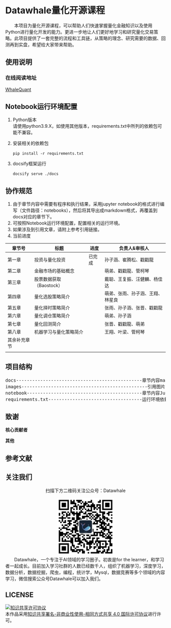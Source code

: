 # Datawhale量化开源课程
&emsp;&emsp;本项目为量化开源课程，可以帮助人们快速掌握量化金融知识以及使用Python进行量化开发的能力。更进一步地让人们更好地学习和研究量化交易策略。此项目提供了一套完整的流程和工具链，从策略的理念、研究需要的数据、回测再到实盘，希望给大家带来帮助。

## 使用说明

### 在线阅读地址
[WhaleQuant](https://2951121599.github.io/WhaleQuant/)

## Notebook运行环境配置
1. Python版本  
   请使用python3.9.X，如使用其他版本，requirements.txt中所列的依赖包可能不兼容。
   
2. 安装相关的依赖包
    ```shell
    pip install -r requirements.txt
    ```

3. docsify框架运行
    ```shell
    docsify serve ./docs
    ```

## 协作规范
1. 由于章节内容中需要有程序和执行结果，采用jupyter notebook的格式进行编写（文件路径：notebooks），然后将其导出成markdown格式，再覆盖到docs对应的章节下。
2. 可按照Notebook运行环境配置，配置相关的运行环境。
3. 如果涉及到引用文章，请附上参考引用链接。
4. 当前进度



| 章节号       | 标题                     | 进度   | 负责人&审核人                    |
| ------------ | ------------------------ | ------ | -------------------------------- |
| 第一章       | 投资与量化投资           | 已完成 | 孙子涵、崔腾松、戳戳龍           |
| 第二章       | 金融市场的基础概念       |        | 萌弟、戳戳龍、管柯琴             |
| 第三章       | 股票数据获取（Baostock） |        | 戴聪、王复振、汪健麟、杨佳达     |
| 第四章       | 量化选股策略简介         |        | 萌弟、张雨、孙子涵、王翔、林星良 |
| 第五章       | 量化择时策略简介         |        | 张雨、孙子涵、张晋、戳戳龍       |
| 第六章       | 量化调仓策略简介         |        | 萌弟、孙子涵                     |
| 第七章       | 量化回测简介             |        | 张晋、戳戳龍、萌弟               |
| 第八章       | 机器学习与量化策略简介   |        | 王翔、叶梁、管柯琴               |
| 其余补充章节 |                          |        |                                  |
|              |                          |        |                                  |

## 项目结构
<pre>
docs-----------------------------------------------章节内容markdown格式
images-----------------------------------------------引用图片
notebook-------------------------------------------章节内容JupyterNotebook格式以及其它内容
requirements.txt-----------------------------------运行环境依赖包
</pre>

## 致谢

**核心贡献者**

**其他**

## 参考文献

## 关注我们

<div align=center>
<p>扫描下方二维码关注公众号：Datawhale</p>
<img src="./images/qrcode.jpeg" width = "180" height = "180">
</div>
&emsp;&emsp;Datawhale，一个专注于AI领域的学习圈子。初衷是for the learner，和学习者一起成长。目前加入学习社群的人数已经数千人，组织了机器学习，深度学习，数据分析，数据挖掘，爬虫，编程，统计学，Mysql，数据竞赛等多个领域的内容学习，微信搜索公众号Datawhale可以加入我们。

## LICENSE
<a rel="license" href="http://creativecommons.org/licenses/by-nc-sa/4.0/"><img alt="知识共享许可协议" style="border-width:0" src="https://img.shields.io/badge/license-CC%20BY--NC--SA%204.0-lightgrey" /></a><br />本作品采用<a rel="license" href="http://creativecommons.org/licenses/by-nc-sa/4.0/">知识共享署名-非商业性使用-相同方式共享 4.0 国际许可协议</a>进行许可。